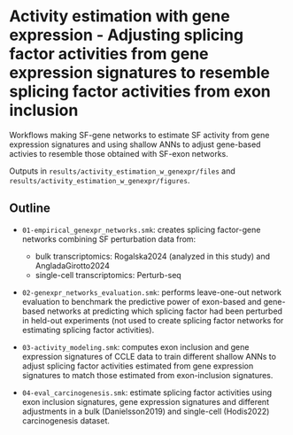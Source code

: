 # Activity estimation with gene expression - Adjusting splicing factor activities from gene expression signatures to resemble splicing factor activities from exon inclusion

Workflows making SF-gene networks to estimate SF activity from gene expression signatures and using shallow ANNs to adjust gene-based activies to resemble those obtained with SF-exon networks.

Outputs in `results/activity_estimation_w_genexpr/files` and `results/activity_estimation_w_genexpr/figures`.

## Outline
- `01-empirical_genexpr_networks.smk`: creates splicing factor-gene networks combining SF perturbation data from:
    - bulk transcriptomics: Rogalska2024 (analyzed in this study) and AngladaGirotto2024
    - single-cell transcriptomics: Perturb-seq
    
- `02-genexpr_networks_evaluation.smk`: performs leave-one-out network evaluation to benchmark the predictive power of exon-based and gene-based networks at predicting which splicing factor had been perturbed in held-out experiments (not used to create splicing factor networks for estimating splicing factor activities).

- `03-activity_modeling.smk`: computes exon inclusion and gene expression signatures of CCLE data to train different shallow ANNs to adjust splicing factor activities estimated from gene expression signatures to match those estimated from exon-inclusion signatures.

- `04-eval_carcinogenesis.smk`: estimate splicing factor activities using exon inclusion signatures, gene expression signatures and different adjustments in a bulk (Danielsson2019) and single-cell (Hodis2022) carcinogenesis dataset.
